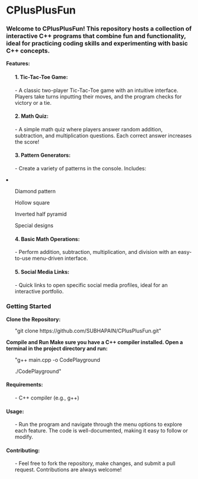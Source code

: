 # CPlusPlusFun
<h3>Welcome to CPlusPlusFun! This repository hosts a collection of interactive C++ programs that combine fun and functionality, ideal for practicing coding skills and experimenting with basic C++ concepts.</h3>

<b>Features:</b>
<ul><h4>1. Tic-Tac-Toe Game:</h4>
- A classic two-player Tic-Tac-Toe game with an intuitive interface. Players take turns inputting their moves, and the program checks for victory or a tie.</ul>

<ul><h4>2. Math Quiz:</h4>
- A simple math quiz where players answer random addition, subtraction, and multiplication questions. Each correct answer increases the score!</ul>

<ul><h4>3. Pattern Generators:</h4>
- Create a variety of patterns in the console. Includes:</ul>
<li><ul><p>Diamond pattern</p>
<p>Hollow square</p>
<p>Inverted half pyramid</p>
<p>Special designs</p></ul></li>
<ul><h4>4. Basic Math Operations:</h4>
- Perform addition, subtraction, multiplication, and division with an easy-to-use menu-driven interface.</ul>

<ul><h4>5. Social Media Links:</h4>
- Quick links to open specific social media profiles, ideal for an interactive portfolio.</ul>
<h3>Getting Started</h3>
<b>Clone the Repository:</b>
<ul>"git clone https://github.com/SUBHAPAIN/CPlusPlusFun.git"</ul>

<b>Compile and Run Make sure you have a C++ compiler installed. Open a terminal in the project directory and run:</b>
<ul>"g++ main.cpp -o CodePlayground
  
./CodePlayground"</ul>
<h4>Requirements:</h4>
<ul>- C++ compiler (e.g., g++)</ul>
<h4>Usage:</h4>
<ul>- Run the program and navigate through the menu options to explore each feature. The code is well-documented, making it easy to follow or modify.</ul>

<h4>Contributing:</h4>
<ul>- Feel free to fork the repository, make changes, and submit a pull request. Contributions are always welcome!</ul>
